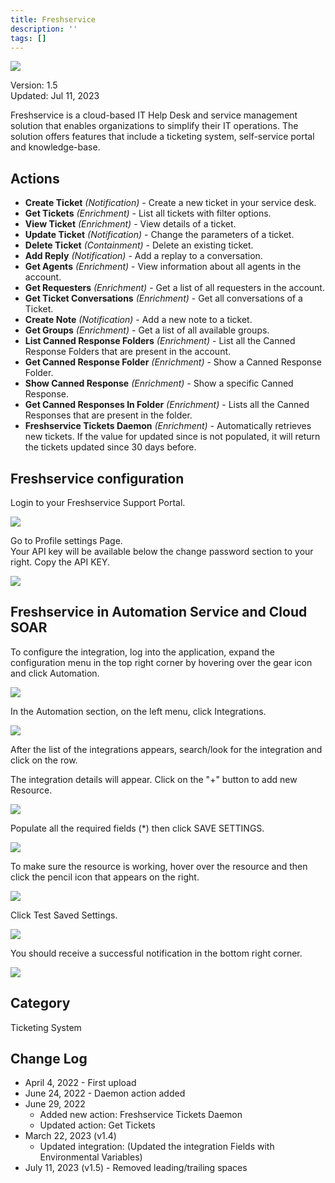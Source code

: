 ```yaml
---
title: Freshservice
description: ''
tags: []
---
```


![](/img/platform-services/automation-service/app-central/logos/freshservice.png)

Version: 1.5  
Updated: Jul 11, 2023

Freshservice is a cloud-based IT Help Desk and service management solution that enables organizations to simplify their IT operations. The solution offers features that include a ticketing system, self-service portal and knowledge-base.

## Actions

* **Create Ticket** *(Notification)* - Create a new ticket in your service desk.
* **Get Tickets** *(Enrichment)* - List all tickets with filter options.
* **View Ticket** *(Enrichment)* - View details of a ticket.
* **Update Ticket** *(Notification)* - Change the parameters of a ticket.
* **Delete Ticket** *(Containment)* - Delete an existing ticket.
* **Add Reply** *(Notification)* - Add a replay to a conversation.
* **Get Agents** *(Enrichment)* - View information about all agents in the account.
* **Get Requesters** *(Enrichment)* - Get a list of all requesters in the account.
* **Get Ticket Conversations** *(Enrichment)* - Get all conversations of a Ticket.
* **Create Note** *(Notification)* - Add a new note to a ticket.
* **Get Groups** *(Enrichment)* - Get a list of all available groups.
* **List Canned Response Folders** *(Enrichment)* - List all the Canned Response Folders that are present in the account.
* **Get Canned Response Folder** *(Enrichment)* - Show a Canned Response Folder.
* **Show Canned Response** *(Enrichment)* - Show a specific Canned Response.
* **Get Canned Responses In Folder** *(Enrichment)* - Lists all the Canned Responses that are present in the folder.
* **Freshservice Tickets Daemon** *(Enrichment) -* Automatically retrieves new tickets. If the value for updated since is not populated, it will return the tickets updated since 30 days before.

## Freshservice configuration

Login to your Freshservice Support Portal.   


![](/img/platform-services/automation-service/app-central/integrations/freshservice/freshservice-1.png)   
 

Go to Profile settings Page.   
Your API key will be available below the change password section to your right. Copy the API KEY.

  
![](/img/platform-services/automation-service/app-central/integrations/freshservice/freshservice-2.png) 

## Freshservice in Automation Service and Cloud SOAR

To configure the integration, log into the application, expand the configuration menu in the top right corner by hovering over the gear icon and click Automation.

![](/img/platform-services/automation-service/app-central/integrations/freshservice/freshservice-3.png)

In the Automation section, on the left menu, click Integrations.

![](/img/platform-services/automation-service/app-central/integrations/freshservice/freshservice-4.png)

After the list of the integrations appears, search/look for the integration and click on the row.

The integration details will appear. Click on the "+" button to add new Resource.

![](/img/platform-services/automation-service/app-central/integrations/freshservice/freshservice-5.png)

Populate all the required fields (\*) then click SAVE SETTINGS.

![](/img/platform-services/automation-service/app-central/integrations/freshservice/freshservice-6.png)

To make sure the resource is working, hover over the resource and then click the pencil icon that appears on the right.

![](/img/platform-services/automation-service/app-central/integrations/freshservice/freshservice-7.png)

Click Test Saved Settings.

![](/img/platform-services/automation-service/app-central/integrations/freshservice/freshservice-8.png)

You should receive a successful notification in the bottom right corner.

![](/img/platform-services/automation-service/app-central/integrations/freshservice/freshservice-9.png)

## Category

Ticketing System

## Change Log

* April 4, 2022 - First upload
* June 24, 2022 - Daemon action added
* June 29, 2022
	+ Added new action: Freshservice Tickets Daemon
	+ Updated action: Get Tickets
* March 22, 2023 (v1.4)
	+ Updated integration: (Updated the integration Fields with Environmental Variables)
* July 11, 2023 (v1.5) - Removed leading/trailing spaces
